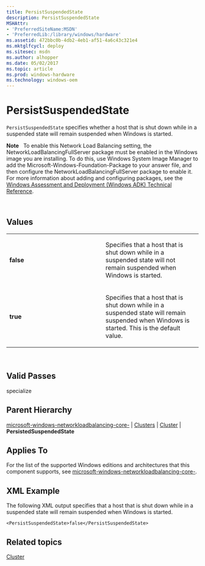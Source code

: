 ```yaml
---
title: PersistSuspendedState
description: PersistSuspendedState
MSHAttr:
- 'PreferredSiteName:MSDN'
- 'PreferredLib:/library/windows/hardware'
ms.assetid: 472bbc0b-4db2-4eb1-af51-4a6c43c321e4
ms.mktglfcycl: deploy
ms.sitesec: msdn
ms.author: alhopper
ms.date: 05/02/2017
ms.topic: article
ms.prod: windows-hardware
ms.technology: windows-oem
---
```


# PersistSuspendedState


`PersistSuspendedState` specifies whether a host that is shut down while in a suspended state will remain suspended when Windows is started.

**Note**  
To enable this Network Load Balancing setting, the NetworkLoadBalancingFullServer package must be enabled in the Windows image you are installing. To do this, use Windows System Image Manager to add the Microsoft-Windows-Foundation-Package to your answer file, and then configure the NetworkLoadBalancingFullServer package to enable it. For more information about adding and configuring packages, see the [Windows Assessment and Deployment (Windows ADK) Technical Reference](http://go.microsoft.com/fwlink/?LinkId=206587).

 

## Values


<table>
<colgroup>
<col width="50%" />
<col width="50%" />
</colgroup>
<tbody>
<tr class="odd">
<td><p><strong>false</strong></p></td>
<td><p>Specifies that a host that is shut down while in a suspended state will not remain suspended when Windows is started.</p></td>
</tr>
<tr class="even">
<td><p><strong>true</strong></p></td>
<td><p>Specifies that a host that is shut down while in a suspended state will remain suspended when Windows is started. This is the default value.</p></td>
</tr>
</tbody>
</table>

 

## Valid Passes


specialize

## Parent Hierarchy


[microsoft-windows-networkloadbalancing-core-](microsoft-windows-networkloadbalancing-core.md) | [Clusters](microsoft-windows-networkloadbalancing-core-clusters.md) | [Cluster](microsoft-windows-networkloadbalancing-core-clusters-cluster.md) | **PersistedSuspendedState**

## Applies To


For the list of the supported Windows editions and architectures that this component supports, see [microsoft-windows-networkloadbalancing-core-](microsoft-windows-networkloadbalancing-core.md).

## XML Example


The following XML output specifies that a host that is shut down while in a suspended state will remain suspended when Windows is started.

```
<PersistSuspendedState>false</PersistSuspendedState>
```

## Related topics


[Cluster](microsoft-windows-networkloadbalancing-core-clusters-cluster.md)

 

 







